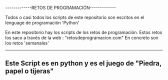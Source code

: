 -------------RETOS DE PROGRAMACIÓN-------------

Todos o casi todos los scripts de este repositorio son escritos en el lenguage de programación 'Python'

En este repositorio hay los scripts de los retos de programación.
Estos retos los saco a través de la web : "retosdeprogramacion.com"
En concreto son los retos 'semanales'

------------------------------------------------------------------------------------------------------------------
Este Script es en python y es el juego de "Piedra, papel o tijeras"
------------------------------------------------------------------------------------------------------------------